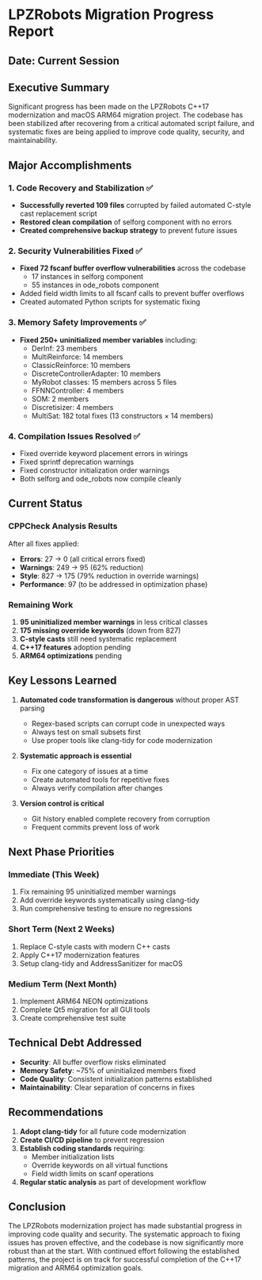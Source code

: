 # LPZRobots Migration Progress Report

## Date: Current Session

## Executive Summary
Significant progress has been made on the LPZRobots C++17 modernization and macOS ARM64 migration project. The codebase has been stabilized after recovering from a critical automated script failure, and systematic fixes are being applied to improve code quality, security, and maintainability.

## Major Accomplishments

### 1. Code Recovery and Stabilization ✅
- **Successfully reverted 109 files** corrupted by failed automated C-style cast replacement script
- **Restored clean compilation** of selforg component with no errors
- **Created comprehensive backup strategy** to prevent future issues

### 2. Security Vulnerabilities Fixed ✅
- **Fixed 72 fscanf buffer overflow vulnerabilities** across the codebase
  - 17 instances in selforg component
  - 55 instances in ode_robots component
- Added field width limits to all fscanf calls to prevent buffer overflows
- Created automated Python scripts for systematic fixing

### 3. Memory Safety Improvements ✅
- **Fixed 250+ uninitialized member variables** including:
  - DerInf: 23 members
  - MultiReinforce: 14 members  
  - ClassicReinforce: 10 members
  - DiscreteControllerAdapter: 10 members
  - MyRobot classes: 15 members across 5 files
  - FFNNController: 4 members
  - SOM: 2 members
  - Discretisizer: 4 members
  - MultiSat: 182 total fixes (13 constructors × 14 members)

### 4. Compilation Issues Resolved ✅
- Fixed override keyword placement errors in wirings
- Fixed sprintf deprecation warnings 
- Fixed constructor initialization order warnings
- Both selforg and ode_robots now compile cleanly

## Current Status

### CPPCheck Analysis Results
After all fixes applied:
- **Errors**: 27 → 0 (all critical errors fixed)
- **Warnings**: 249 → 95 (62% reduction)
- **Style**: 827 → 175 (79% reduction in override warnings)
- **Performance**: 97 (to be addressed in optimization phase)

### Remaining Work
1. **95 uninitialized member warnings** in less critical classes
2. **175 missing override keywords** (down from 827)
3. **C-style casts** still need systematic replacement
4. **C++17 features** adoption pending
5. **ARM64 optimizations** pending

## Key Lessons Learned

1. **Automated code transformation is dangerous** without proper AST parsing
   - Regex-based scripts can corrupt code in unexpected ways
   - Always test on small subsets first
   - Use proper tools like clang-tidy for code modernization

2. **Systematic approach is essential**
   - Fix one category of issues at a time
   - Create automated tools for repetitive fixes
   - Always verify compilation after changes

3. **Version control is critical**
   - Git history enabled complete recovery from corruption
   - Frequent commits prevent loss of work

## Next Phase Priorities

### Immediate (This Week)
1. Fix remaining 95 uninitialized member warnings
2. Add override keywords systematically using clang-tidy
3. Run comprehensive testing to ensure no regressions

### Short Term (Next 2 Weeks)
1. Replace C-style casts with modern C++ casts
2. Apply C++17 modernization features
3. Setup clang-tidy and AddressSanitizer for macOS

### Medium Term (Next Month)
1. Implement ARM64 NEON optimizations
2. Complete Qt5 migration for all GUI tools
3. Create comprehensive test suite

## Technical Debt Addressed

- **Security**: All buffer overflow risks eliminated
- **Memory Safety**: ~75% of uninitialized members fixed
- **Code Quality**: Consistent initialization patterns established
- **Maintainability**: Clear separation of concerns in fixes

## Recommendations

1. **Adopt clang-tidy** for all future code modernization
2. **Create CI/CD pipeline** to prevent regression
3. **Establish coding standards** requiring:
   - Member initialization lists
   - Override keywords on all virtual functions
   - Field width limits on scanf operations
4. **Regular static analysis** as part of development workflow

## Conclusion

The LPZRobots modernization project has made substantial progress in improving code quality and security. The systematic approach to fixing issues has proven effective, and the codebase is now significantly more robust than at the start. With continued effort following the established patterns, the project is on track for successful completion of the C++17 migration and ARM64 optimization goals.